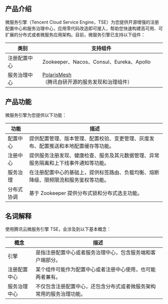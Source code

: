 ## 产品介绍

微服务引擎（Tencent Cloud Service Engine，TSE）为您提供开源增强的注册配置中心和服务治理中心，应用零代码改造即可接入，帮助您快速构建高可用、可扩展的分布式或者微服务应用架构。目前，微服务引擎已支持以下组件：

|类别|支持组件|
|-|-|
|注册配置中心|Zookeeper、Nacos、Consul、Eureka、Apollo|
|服务治理中心|[PolarisMesh](https://github.com/polarismesh)（腾讯自研开源的服务发现和治理组件）|

## 产品功能

微服务引擎为您提供以下功能：
<table>
    <thead>
    <tr>
        <th>功能</th>
        <th>描述</th>
    </tr>
    </thead>
    <tbody>
    <tr>
        <td>配置中心</td>
        <td>提供配置管理、版本管理、配置校验、变更管理、灰度发布、配置推送和本地配置缓存等功能。</td>
    </tr>
		    <tr>
        <td>注册中心</td>
        <td>提供服务注册发现、健康检查、服务及其元数据管理、异常服务隔离和上下线事件通知等功能。</td>
    </tr>
		    <tr>
        <td>服务治理</td>
        <td>在注册配置中心的基础上，提供标签路由、负载均衡、熔断降级、限频限流和服务鉴权等功能。</td>
    </tr>
		    <tr>
        <td>分布式协调</td>
        <td>基于 Zookeeper 提供分布式锁和分布式选主功能。</td>
    </tr>
    </tbody>
</table>


## 名词解释

使用腾讯云微服务引擎 TSE，会涉及到以下基本概念：
<table>
    <thead>
    <tr>
        <th>概念</th>
        <th>描述</th>
    </tr>
    </thead>
    <tbody>
    <tr>
        <td>引擎</td>
        <td>是指注册配置中心或者服务治理中心，包含服务端和客户端部分。</td>
    </tr>
		    <tr>
        <td>注册配置中心</td>
        <td>某个组件可能作为配置中心或者注册中心使用，也可能两者兼有。</td>
    </tr>
		    <tr>
        <td>服务治理中心</td>
        <td>不仅包含注册配置中心，还包含分布式或者微服务架构常用的服务治理功能。</td>
    </tr>
    </tbody>
</table>

